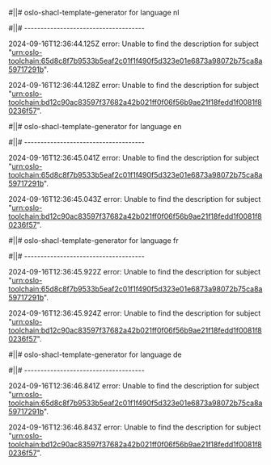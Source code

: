 #||# oslo-shacl-template-generator for language nl  

#||# -------------------------------------  

2024-09-16T12:36:44.125Z error: Unable to find the description for subject "[urn:oslo-toolchain:65d8c8f7b9533b5eaf2c01f1f490f5d323e01e6873a98072b75ca8a59717291b](all-Feitelijke-Verenigingen-ap.jsonld#L3883)".

2024-09-16T12:36:44.128Z error: Unable to find the description for subject "[urn:oslo-toolchain:bd12c90ac83597f37682a42b021ff0f06f56b9ae21f18fedd1f0081f80236f57](all-Feitelijke-Verenigingen-ap.jsonld#L3986)".

#||# oslo-shacl-template-generator for language en  

#||# -------------------------------------  

2024-09-16T12:36:45.041Z error: Unable to find the description for subject "[urn:oslo-toolchain:65d8c8f7b9533b5eaf2c01f1f490f5d323e01e6873a98072b75ca8a59717291b](all-Feitelijke-Verenigingen-ap.jsonld#L3883)".

2024-09-16T12:36:45.043Z error: Unable to find the description for subject "[urn:oslo-toolchain:bd12c90ac83597f37682a42b021ff0f06f56b9ae21f18fedd1f0081f80236f57](all-Feitelijke-Verenigingen-ap.jsonld#L3986)".

#||# oslo-shacl-template-generator for language fr  

#||# -------------------------------------  

2024-09-16T12:36:45.922Z error: Unable to find the description for subject "[urn:oslo-toolchain:65d8c8f7b9533b5eaf2c01f1f490f5d323e01e6873a98072b75ca8a59717291b](all-Feitelijke-Verenigingen-ap.jsonld#L3883)".

2024-09-16T12:36:45.924Z error: Unable to find the description for subject "[urn:oslo-toolchain:bd12c90ac83597f37682a42b021ff0f06f56b9ae21f18fedd1f0081f80236f57](all-Feitelijke-Verenigingen-ap.jsonld#L3986)".

#||# oslo-shacl-template-generator for language de  

#||# -------------------------------------  

2024-09-16T12:36:46.841Z error: Unable to find the description for subject "[urn:oslo-toolchain:65d8c8f7b9533b5eaf2c01f1f490f5d323e01e6873a98072b75ca8a59717291b](all-Feitelijke-Verenigingen-ap.jsonld#L3883)".

2024-09-16T12:36:46.843Z error: Unable to find the description for subject "[urn:oslo-toolchain:bd12c90ac83597f37682a42b021ff0f06f56b9ae21f18fedd1f0081f80236f57](all-Feitelijke-Verenigingen-ap.jsonld#L3986)".

